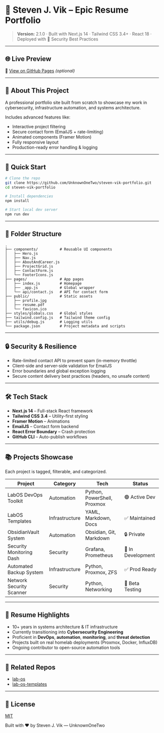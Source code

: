 ﻿# 💼 Steven J. Vik – Epic Resume Portfolio

> **Version:** 2.1.0 · Built with Next.js 14 · Tailwind CSS 3.4+ · React 18 · Deployed with 🔐 Security Best Practices

---

## 🌐 Live Preview
📎 [View on GitHub Pages](https://unknownonetwo.github.io/steven-vik-portfolio/) *(optional)*

---

## 🧠 About This Project
A professional portfolio site built from scratch to showcase my work in cybersecurity, infrastructure automation, and systems architecture.

Includes advanced features like:
- Interactive project filtering
- Secure contact form (EmailJS + rate-limiting)
- Animated components (Framer Motion)
- Fully responsive layout
- Production-ready error handling & logging

---

## 🚀 Quick Start

```bash
# Clone the repo
git clone https://github.com/UnknownOneTwo/steven-vik-portfolio.git
cd steven-vik-portfolio

# Install dependencies
npm install

# Start local dev server
npm run dev
```

---

## 📁 Folder Structure
```
.
├── components/          # Reusable UI components
│   ├── Hero.js
│   ├── Nav.js
│   ├── AboutAndCareer.js
│   ├── ProjectGrid.js
│   ├── ContactForm.js
│   └── FooterIcons.js
├── pages/               # App pages
│   ├── index.js         # Homepage
│   ├── _app.js          # Global wrapper
│   └── api/contact.js   # API for contact form
├── public/              # Static assets
│   ├── profile.jpg
│   ├── resume.pdf
│   └── favicon.ico
├── styles/globals.css   # Global styles
├── tailwind.config.js   # Tailwind theme config
├── utils/debug.js       # Logging utils
└── package.json         # Project metadata and scripts
```

---

## 🔒 Security & Resilience
- Rate-limited contact API to prevent spam (in-memory throttle)
- Client-side and server-side validation for EmailJS
- Error boundaries and global exception logging
- Secure content delivery best practices (headers, no unsafe content)

---

## 🛠️ Tech Stack
- **Next.js 14** – Full-stack React framework
- **Tailwind CSS 3.4** – Utility-first styling
- **Framer Motion** – Animations
- **EmailJS** – Contact form backend
- **React Error Boundary** – Crash protection
- **GitHub CLI** – Auto-publish workflows

---

## 📚 Projects Showcase
Each project is tagged, filterable, and categorized.

| Project                     | Category       | Tech                          | Status           |
|----------------------------|----------------|-------------------------------|------------------|
| LabOS DevOps Toolkit       | Automation     | Python, PowerShell, Proxmox   | 🟢 Active Dev     |
| LabOS Templates            | Infrastructure | YAML, Markdown, Docs          | ✅ Maintained     |
| ObsidianVault System       | Automation     | Obsidian, Git, Markdown       | 🔒 Private        |
| Security Monitoring Dash   | Security       | Grafana, Prometheus           | 🧪 In Development |
| Automated Backup System    | Infrastructure | Python, Proxmox, ZFS          | ✅ Prod Ready     |
| Network Security Scanner   | Security       | Python, Networking            | 🧪 Beta Testing   |

---

## 📄 Resume Highlights
- 10+ years in systems architecture & IT infrastructure
- Currently transitioning into **Cybersecurity Engineering**
- Proficient in **DevOps**, **automation**, **monitoring**, and **threat detection**
- Projects built on real homelab deployments (Proxmox, Docker, InfluxDB)
- Ongoing contributor to open-source automation tools

---

## 🔗 Related Repos
- [lab-os](https://github.com/UnknownOneTwo/lab-os)
- [lab-os-templates](https://github.com/UnknownOneTwo/lab-os-templates)

---

## 📜 License
[MIT](https://choosealicense.com/licenses/mit/)

Built with ❤️ by Steven J. Vik — UnknownOneTwo
